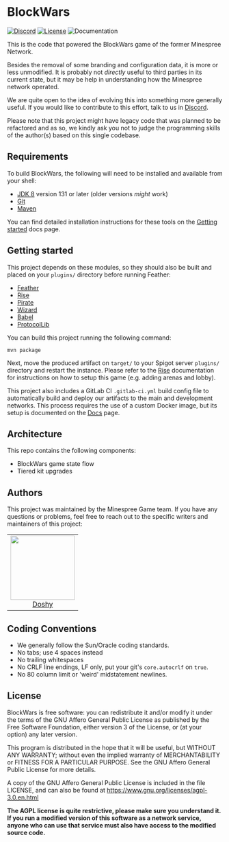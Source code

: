 # BlockWars

[![Discord](https://img.shields.io/discord/352874955957862402.svg)](https://discord.gg/KUFmKXN)
[![License](https://img.shields.io/github/license/Minespree/BlockWars.svg)](LICENSE)
![Documentation](https://img.shields.io/badge/docs-missing-red.svg)

This is the code that powered the BlockWars game of the former Minespree Network.

Besides the removal of some branding and configuration data, it is more or less unmodified. It is probably not _directly_ useful to third parties in its current state, but it may be help in understanding how the Minespree network operated.

We are quite open to the idea of evolving this into something more generally useful. If you would like to contribute to this effort, talk to us in [Discord](https://discord.gg/KUFmKXN).

Please note that this project might have legacy code that was planned to be refactored and as so, we kindly ask you not to judge the programming skills of the author(s) based on this single codebase.

## Requirements

To build BlockWars, the following will need to be installed and available from your shell:

* [JDK 8](http://www.oracle.com/technetwork/java/javase/downloads/jdk8-downloads-2133151.html) version 131 or later (older versions _might_ work)
* [Git](https://git-scm.com/)
* [Maven](https://maven.apache.org/)

You can find detailed installation instructions for these tools on the [Getting started](https://github.com/Minespree/Docs/blob/master/setup/DEPENDENCIES.md) docs page.

## Getting started

This project depends on these modules, so they should also be built and placed on your `plugins/` directory before running Feather:

* [Feather](https://github.com/Minespree/Feather)
* [Rise](https://github.com/Minespree/Rise)
* [Pirate](https://github.com/Minespree/Pirate)
* [Wizard](https://github.com/Minespree/Wizard)
* [Babel](https://github.com/Minespree/Babel)
* [ProtocolLib](https://www.spigotmc.org/resources/protocollib.1997/)

You can build this project running the following command:

```
mvn package
```

Next, move the produced artifact on `target/` to your Spigot server `plugins/` directory and restart the instance. Please refer to the [Rise](https://github.com/Minespree/Rise) documentation for instructions on how to setup this game (e.g. adding arenas and lobby).

This project also includes a GitLab CI `.gitlab-ci.yml` build config file to automatically build and deploy our artifacts to the main and development networks. This process requires the use of a custom Docker image, but its setup is documented on the [Docs](https://github.com/Minespree/Docs/blob/master/deploy/PLAYPEN_DEPLOYER.md) page.

## Architecture

This repo contains the following components:

* BlockWars game state flow
* Tiered kit upgrades

## Authors

This project was maintained by the Minespree Game team. If you have any questions or problems, feel free to reach out to the specific writers and maintainers of this project:

<table>
  <tbody>
    <tr>
      <td align="center">
        <a href="https://github.com/Doshy36">
          <img width="150" height="150" src="https://github.com/Doshy36.png?v=3&s=150">
          </br>
          Doshy
        </a>
      </td>
    </tr>
  <tbody>
</table>

## Coding Conventions

* We generally follow the Sun/Oracle coding standards.
* No tabs; use 4 spaces instead
* No trailing whitespaces
* No CRLF line endings, LF only, put your git's `core.autocrlf` on `true`.
* No 80 column limit or 'weird' midstatement newlines.

## License

BlockWars is free software: you can redistribute it and/or modify it under the terms of the GNU Affero General Public License as published by the Free Software Foundation, either version 3 of the License, or (at your option) any later version.

This program is distributed in the hope that it will be useful, but WITHOUT ANY WARRANTY; without even the implied warranty of MERCHANTABILITY or FITNESS FOR A PARTICULAR PURPOSE. See the GNU Affero General Public License for more details.

A copy of the GNU Affero General Public License is included in the file LICENSE, and can also be found at https://www.gnu.org/licenses/agpl-3.0.en.html

**The AGPL license is quite restrictive, please make sure you understand it. If you run a modified version of this software as a network service, anyone who can use that service must also have access to the modified source code.**
